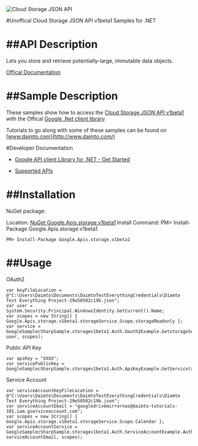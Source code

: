 ﻿![Cloud Storage JSON API](https://www.google.com/images/icons/product/cloud_storage-32.png)

#Unoffical Cloud Storage JSON API v1beta1 Samples for .NET  

##API Description
=============

Lets you store and retrieve potentially-large, immutable data objects.

[Offical Documentation](https://developers.google.com/storage/docs/json_api/)

##Sample Description
=============

These samples show how to access the [Cloud Storage JSON API v1beta1](https://developers.google.com/storage/docs/json_api/) with the Offical [Google .Net client library](https://github.com/google/google-api-dotnet-client)

Tutorials to go along with some of these samples can be found on [www.daimto.com](http://www.daimto.com/)

#Developer Documentation

* [Google API client Library for .NET - Get Started](https://developers.google.com/api-client-library/dotnet/get_started)

* [Supported APIs](https://developers.google.com/api-client-library/dotnet/apis/)

##Installation
=================================

NuGet package:

Location: [NuGet Google.Apis.storage.v1beta1](https://www.nuget.org/packages/Google.Apis.storage.v1beta1)
Install Command: PM>  Install-Package Google.Apis.storage.v1beta1

```
PM> Install-Package Google.Apis.storage.v1beta1
```

##Usage
=================================

OAuth2
```
var keyFileLocation = @"C:\Users\Daimto\Documents\DaimtoTestEverythingCredentials\Diamto Test Everything Project-29e50502c19b.json";
var user = System.Security.Principal.WindowsIdentity.GetCurrent().Name;
var scopes = new String[] { Google.Apis.storage.v1beta1.storageService.Scope.storageReadonly };
var service = GoogleSamplecSharpSample.storagev1beta1.Auth.Oauth2Example.GetstorageService(keyFileLocation, user, scopes);
```
Public API Key
```
var apiKey = "XXXX";
var servicePublicKey = GoogleSamplecSharpSample.storagev1beta1.Auth.ApiKeyExample.GetService(apiKey);
```
Service Account
```
var serviceAccountKeyFileLocation = @"C:\Users\Daimto\Documents\DaimtoTestEverythingCredentials\Diamto Test Everything Project-29e50502c19b.json";
var serviceAccountEmail = "googledrivemirrornas@daimto-tutorials-101.iam.gserviceaccount.com";
var scopes = new String[] { Google.Apis.storage.v1beta1.storageService.Scope.Calendar };            
var serviceAccountService = GoogleSamplecSharpSample.storagev1beta1.Auth.ServiceAccountExample.AuthenticateServiceAccount(serviceAccountKeyFileLocation, serviceAccountEmail, scopes);
```
